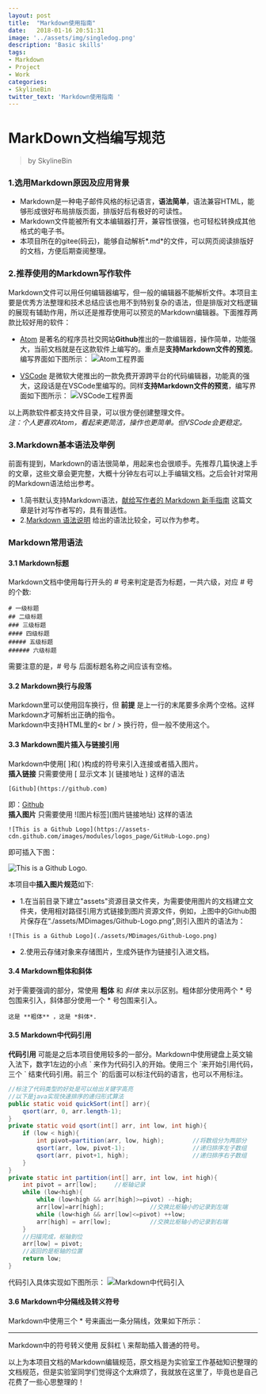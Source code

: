 ```yaml
---
layout: post
title:  "Markdown使用指南"
date:   2018-01-16 20:51:31
image: '../assets/img/singledog.png'
description: 'Basic skills'
tags:
- Markdown
- Project
- Work
categories:
- SkylineBin
twitter_text: 'Markdown使用指南 '
---
```



# MarkDown文档编写规范

> by SkylineBin

### 1.选用Markdown原因及应用背景
- Markdown是一种电子邮件风格的标记语言，**语法简单**，语法兼容HTML，能够形成很好布局排版页面，排版好后有极好的可读性。
- Markdown文件能被所有文本编辑器打开，兼容性很强，也可轻松转换成其他格式的电子书。
- 本项目所在的gitee(码云)，能够自动解析*.md*的文件，可以网页阅读排版好的文档，方便后期查阅整理。

### 2.推荐使用的Markdown写作软件
Markdown文件可以用任何编辑器编写，但一般的编辑器不能解析文件。本项目主要是优秀方法整理和技术总结应该也用不到特别复杂的语法，但是排版对文档逻辑的展现有辅助作用，所以还是推荐使用可以预览的Markdown编辑器。下面推荐两款比较好用的软件：
- [Atom](https://atom.io/) 是著名的程序员社交网站**Github**推出的一款编辑器，操作简单，功能强大，当前文档就是在这款软件上编写的。重点是**支持Markdown文件的预览**。编写界面如下图所示：
![Atom工程界面](https://store.skylinebin.com/image/markdown/Atompage.png)

- [VSCode](https://code.visualstudio.com/) 是微软大佬推出的一款免费开源跨平台的代码编辑器，功能真的强大，这段话是在VSCode里编写的。同样**支持Markdown文件的预览**，编写界面如下图所示：
![VSCode工程界面](https://store.skylinebin.com/image/markdown/VSCodepage.png)

以上两款软件都支持文件目录，可以很方便创建整理文件。  
*注：个人更喜欢Atom，看起来更简洁，操作也更简单。但VSCode会更稳定。*

### 3.Markdown基本语法及举例
前面有提到，Markdown的语法很简单，用起来也会很顺手。先推荐几篇快速上手的文章，这些文章会更完整，大概十分钟左右可以上手编辑文档。之后会针对常用的Markdown语法给出参考。
- 1.简书默认支持Markdown语法，[献给写作者的 Markdown 新手指南](http://www.jianshu.com/p/q81RER) 这篇文章是针对写作者写的，具有普适性。  
- 2.[Markdown 语法说明](http://wowubuntu.com/markdown/#list) 给出的语法比较全，可以作为参考。  

### Markdown常用语法
#### 3.1 Markdown标题
Markdown文档中使用每行开头的 *#* 号来判定是否为标题，一共六级，对应 *#* 号的个数:
```
# 一级标题
## 二级标题
### 三级标题
#### 四级标题
##### 五级标题
###### 六级标题
```
需要注意的是，*#* 号与 后面标题名称之间应该有空格。  
#### 3.2 Markdown换行与段落  
Markdown里可以使用回车换行，但 **前提** 是上一行的末尾要多余两个空格。这样Markdown才可解析出正确的指令。  
Markdown中支持HTML里的< br / \> 换行符，但一般不使用这个。  
#### 3.3 Markdown图片插入与链接引用  
Markdown中使用[ ]和( )构成的符号来引入连接或者插入图片。  
**插入链接** 只需要使用 \[ 显示文本 ]( 链接地址 ) 这样的语法  
```
[Github](https://github.com)
```
即：[Github](https://github.com)  
**插入图片** 只需要使用 \!\[图片标签](图片链接地址) 这样的语法
```
![This is a Github Logo](https://assets-cdn.github.com/images/modules/logos_page/GitHub-Logo.png)
```
即可插入下图：

![This is a Github Logo.](https://store.skylinebin.com/image/git/GitHub-Logo.png)

本项目中**插入图片规范**如下:
- 1.在当前目录下建立"assets"资源目录文件夹，为需要使用图片的文档建立文件夹，使用相对路径引用方式链接到图片资源文件，例如，上图中的Github图片保存在“./assets/MDimages/Github-Logo.png”,则引入图片的语法为：
```
![This is a Github Logo](./assets/MDimages/Github-Logo.png)
```
- 2.使用云存储对象来存储图片，生成外链作为链接引入进文档。

#### 3.4 Markdown粗体和斜体
对于需要强调的部分，常使用 **粗体** 和 *斜体* 来以示区别。粗体部分使用两个 \* 号包围来引入，斜体部分使用一个 \* 号包围来引入。
```
这是 **粗体** ，这是 *斜体*.
```  
#### 3.5 Markdown中代码引用
**代码引用** 可能是之后本项目使用较多的一部分。Markdown中使用键盘上英文输入法下，数字1左边的小点 \` 来作为代码引入的开始。使用三个 \`来开始引用代码，三个 \` 结束代码引用。前三个 \`的后面可以标注代码的语言，也可以不用标注。
```java
//标注了代码类型的好处是可以给出关键字高亮
//以下是java实现快速排序的递归形式算法
public static void quickSort(int[] arr){
    qsort(arr, 0, arr.length-1);
}
private static void qsort(int[] arr, int low, int high){
    if (low < high){
        int pivot=partition(arr, low, high);        //将数组分为两部分
        qsort(arr, low, pivot-1);                   //递归排序左子数组
        qsort(arr, pivot+1, high);                  //递归排序右子数组
    }
}
private static int partition(int[] arr, int low, int high){
    int pivot = arr[low];     //枢轴记录
    while (low<high){
        while (low<high && arr[high]>=pivot) --high;
        arr[low]=arr[high];             //交换比枢轴小的记录到左端
        while (low<high && arr[low]<=pivot) ++low;
        arr[high] = arr[low];           //交换比枢轴小的记录到右端
    }
    //扫描完成，枢轴到位
    arr[low] = pivot;
    //返回的是枢轴的位置
    return low;
}
```
代码引入具体实现如下图所示：
![Markdown中代码引入](https://store.skylinebin.com/image/markdown/importCodes.png)

#### 3.6 Markdown中分隔线及转义符号
Markdown中使用三个 \* 号来画出一条分隔线，效果如下所示：
***
Markdown中的符号转义使用 反斜杠 \\ 来帮助插入普通的符号。

以上为本项目文档的Markdown编辑规范，原文档是为实验室工作基础知识整理的文档规范，但是实验室同学们觉得这个太麻烦了，我就放在这里了，毕竟也是自己花费了一些心思整理的！

